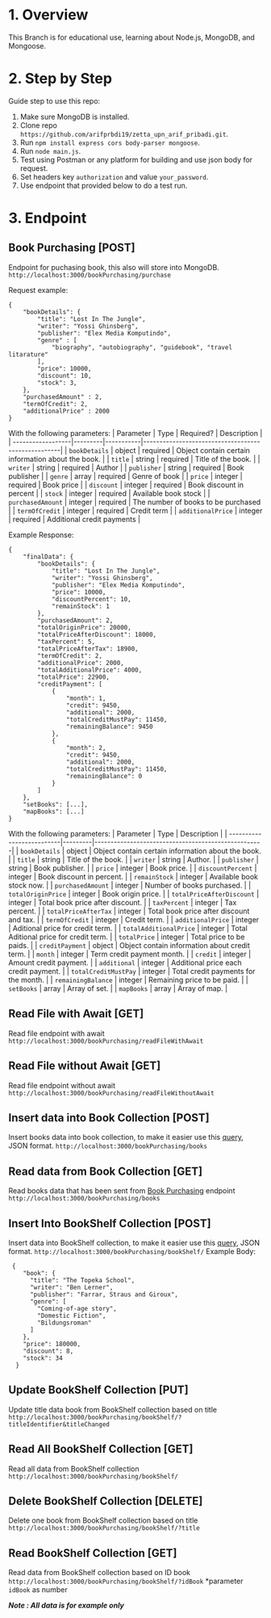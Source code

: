 # 1. Overview
This Branch is for educational use, learning about Node.js, MongoDB, and Mongoose.

# 2. Step by Step
Guide step to use this repo:

1. Make sure MongoDB is installed.
2. Clone repo `https://github.com/arifprbdi19/zetta_upn_arif_pribadi.git`.
3. Run `npm install express cors body-parser mongoose`.
4. Run `node main.js`.
5. Test using Postman or any platform for building and use json body for request.
6. Set headers key `authorization` and value `your_password`.
7. Use endpoint that provided below to do a test run.

# 3. Endpoint
## Book Purchasing [POST]
Endpoint for puchasing book, this also will store into MongoDB.
`http://localhost:3000/bookPurchasing/purchase`

Request example:

```
{
    "bookDetails": {
        "title": "Lost In The Jungle",
        "writer": "Yossi Ghinsberg",
        "publisher": "Elex Media Komputindo",
        "genre" : [
            "biography", "autobiography", "guidebook", "travel litarature"
        ],
        "price": 10000,
        "discount": 10,
        "stock": 3,
    },
    "purchasedAmount" : 2,
    "termOfCredit": 2,
    "additionalPrice" : 2000
}
```

With the following parameters:
| Parameter | Type | Required? | Description |
| ------------------|---------|-----------|----------------------------------------------------|
| `bookDetails` | object | required | Object contain certain information about the book. |
| `title` | string | required | Title of the book. |
| `writer` | string | required | Author |
| `publisher` | string | required | Book publisher |
| `genre` | array | required | Genre of book |
| `price` | integer | required | Book price |
| `discount` | integer | required | Book discount in percent |
| `stock` | integer | required | Available book stock |
| `purchasedAmount` | integer | required | The number of books to be purchased |
| `termOfCredit` | integer | required | Credit term |
| `additionalPrice` | integer | required | Additional credit payments |

Example Response:

```
{
    "finalData": {
        "bookDetails": {
            "title": "Lost In The Jungle",
            "writer": "Yossi Ghinsberg",
            "publisher": "Elex Media Komputindo",
            "price": 10000,
            "discountPercent": 10,
            "remainStock": 1
        },
        "purchasedAmount": 2,
        "totalOriginPrice": 20000,
        "totalPriceAfterDiscount": 18000,
        "taxPercent": 5,
        "totalPriceAfterTax": 18900,
        "termOfCredit": 2,
        "additionalPrice": 2000,
        "totalAdditionalPrice": 4000,
        "totalPrice": 22900,
        "creditPayment": [
            {
                "month": 1,
                "credit": 9450,
                "additional": 2000,
                "totalCreditMustPay": 11450,
                "remainingBalance": 9450
            },
            {
                "month": 2,
                "credit": 9450,
                "additional": 2000,
                "totalCreditMustPay": 11450,
                "remainingBalance": 0
            }
        ]
    },
    "setBooks": [...],
    "mapBooks": [...]
}
```

With the following parameters:
| Parameter | Type | Description |
| --------------------------|---------|----------------------------------------------------|
| `bookDetails` | object | Object contain certain information about the book. |
| `title` | string | Title of the book. |
| `writer` | string | Author. |
| `publisher` | string | Book publisher. |
| `price` | integer | Book price. |
| `discountPercent` | integer | Book discount in percent. |
| `remainStock` | integer | Available book stock now. |
| `purchasedAmount` | integer | Number of books purchased. |
| `totalOriginPrice` | integer | Book origin price. |
| `totalPriceAfterDiscount` | integer | Total book price after discount. |
| `taxPercent` | integer | Tax percent. |
| `totalPriceAfterTax` | integer | Total book price after discount and tax. |
| `termOfCredit` | integer | Credit term. |
| `additionalPrice` | integer | Aditional price for credit term. |
| `totalAdditionalPrice` | integer | Total Aditional price for credit term. |
| `totalPrice` | integer | Total price to be paids. |
| `creditPayment` | object | Object contain information about credit term. |
| `month` | integer | Term credit payment month. |
| `credit` | integer | Amount credit payment. |
| `additional` | integer | Additional price each credit payment. |
| `totalCreditMustPay` | integer | Total credit payments for the month. |
| `remainingBalance` | integer | Remaining price to be paid. |
| `setBooks` | array | Array of set. |
| `mapBooks` | array | Array of map. |

## Read File with Await [GET]
Read file endpoint with await
`http://localhost:3000/bookPurchasing/readFileWithAwait`

## Read File without Await [GET]
Read file endpoint without await
`http://localhost:3000/bookPurchasing/readFileWithoutAwait`

## Insert data into Book Collection [POST]
Insert books data into book collection, to make it easier use this [query](https://raw.githubusercontent.com/arifprbdi19//mongodb_day_3/query), JSON format.
`http://localhost:3000/bookPurchasing/books`

## Read data from Book Collection [GET]
Read books data that has been sent from [Book Purchasing](#book-purchasing) endpoint  
`http://localhost:3000/bookPurchasing/books`

## Insert Into BookShelf Collection [POST]
Insert data into BookShelf collection, to make it easier use this [query](https://raw.githubusercontent.com/arifprbdi19/zetta_upn_arif_pribadi/mongodb_day_3/query), JSON format.
`http://localhost:3000/bookPurchasing/bookShelf/`
Example Body:
```
 {
    "book": {
      "title": "The Topeka School",
      "writer": "Ben Lerner",
      "publisher": "Farrar, Straus and Giroux",
      "genre": [
        "Coming-of-age story",
        "Domestic Fiction",
        "Bildungsroman"
      ]  
    },
    "price": 180000,
    "discount": 8,
    "stock": 34
  }
```

## Update BookShelf Collection [PUT]
Update title data book from BookShelf collection based on title
`http://localhost:3000/bookPurchasing/bookShelf/?titleIdentifier&titleChanged`

## Read All BookShelf Collection [GET]
Read all data from BookShelf collection
`http://localhost:3000/bookPurchasing/bookShelf/`

## Delete BookShelf Collection [DELETE]
Delete one book from BookShelf collection based on title
`http://localhost:3000/bookPurchasing/bookShelf/?title`

## Read BookShelf Collection [GET]
Read data from BookShelf collection based on ID book
`http://localhost:3000/bookPurchasing/bookShelf/?idBook`
*parameter `idBook` as number

**_Note : All data is for example only_**
